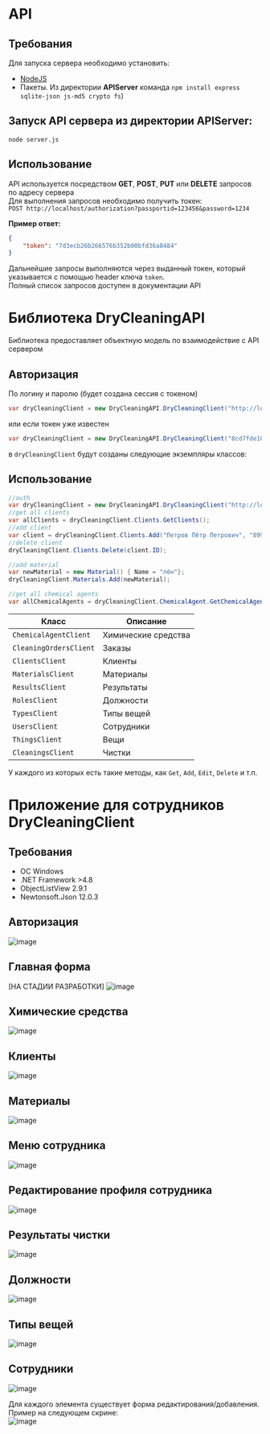 # API  
## Требования
Для запуска сервера необходимо установить:  
* [NodeJS](https://nodejs.org/ru/)
* Пакеты. Из директории **APIServer** команда `npm install express sqlite-json js-md5 crypto fs`)

## Запуск API сервера из директории **APIServer**:  
`node server.js`
## Использование
API используется посредством **GET**, **POST**, **PUT** или **DELETE** запросов по адресу сервера  
Для выполнения запросов необходимо получить токен:  
`POST http://localhost/authorization?passportid=123456&password=1234`  

**Пример ответ:**  
```json
{
    "token": "7d3ecb26b266576b352b00bfd36a8484"
}
```

Дальнейшие запросы выполняются через выданный токен, который указывается с помощью header ключа `token`.  
Полный список запросов доступен в документации API

# Библиотека **DryCleaningAPI**
Библиотека предоставляет объектную модель по взаимодействие с API сервером  
## Авторизация
По логину и паролю (будет создана сессия с токеном)  
```csharp
var dryCleaningClient = new DryCleaningAPI.DryCleaningClient("http://localhost", 1234, "password");
```

или если токен уже известен  
```csharp
var dryCleaningClient = new DryCleaningAPI.DryCleaningClient("8cd7fde10d6dbad74c13a809a1aea0c4");
```

в `dryCleaningClient` будут созданы следующие экземпляры классов:  

## Использование  
```csharp
//auth
var dryCleaningClient = new DryCleaningAPI.DryCleaningClient("http://localhost", 123456, "pass123word");
//get all clients
var allClients = dryCleaningClient.Clients.GetClients();
//add client
var client = dryCleaningClient.Clients.Add("Петров Пётр Петрович", "89997895432");
//delete client
dryCleaningClient.Clients.Delete(client.ID);

//add material
var newMaterial = new Material() { Name = "лён"};
dryCleaningClient.Materials.Add(newMaterial);

//get all chemical agents
var allChemicalAgents = dryCleaningClient.ChemicalAgent.GetChemicalAgents();
```
| **Класс** | **Описание** |
| ------ | ------ |
| `ChemicalAgentClient`  | Химические средства |
| `CleaningOrdersClient` | Заказы |
| `ClientsClient` | Клиенты |
| `MaterialsClient` | Материалы |
| `ResultsClient` | Результаты |
| `RolesClient` | Должности |
| `TypesClient` | Типы вещей |
| `UsersClient` | Сотрудники |
| `ThingsClient` | Вещи |
| `CleaningsClient` | Чистки |

У каждого из которых есть такие методы, как `Get`, `Add`, `Edit`, `Delete` и т.п.

# Приложение для сотрудников DryCleaningClient
## Требования
* ОС Windows
* .NET Framework >4.8
* ObjectListView 2.9.1
* Newtonsoft.Json 12.0.3
## Авторизация
![image](DryCleaningClient/Images/Auth.png)
## Главная форма
[НА СТАДИИ РАЗРАБОТКИ]
![image](DryCleaningClient/Images/Main.png)
## Химические средства
![image](DryCleaningClient/Images/ChemicalAgent.png)
## Клиенты
![image](DryCleaningClient/Images/Clients.png)
## Материалы
![image](DryCleaningClient/Images/Materials.png)
## Меню сотрудника
![image](DryCleaningClient/Images/Profile.png)
## Редактирование профиля сотрудника
![image](DryCleaningClient/Images/ProfileSettings.png)
## Результаты чистки
![image](DryCleaningClient/Images/Results.png)
## Должности
![image](DryCleaningClient/Images/Roles.png)
## Типы вещей
![image](DryCleaningClient/Images/Types.png)
## Сотрудники
![image](DryCleaningClient/Images/Users.png)

Для каждого элемента существует форма редактирования/добавления. Пример на следующем скрине:  
![image](DryCleaningClient/Images/EditClient.png)